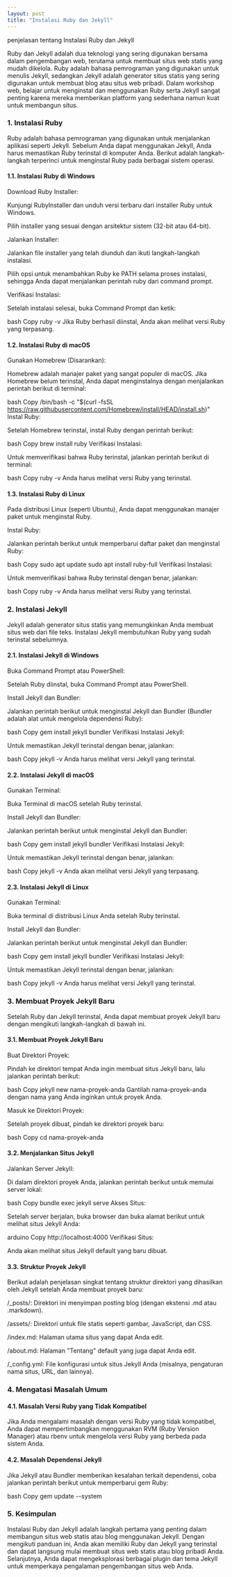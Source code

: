 ```yaml
---
layout: post
title: "Instalasi Ruby dan Jekyll"
---
```


penjelasan tentang Instalasi Ruby dan Jekyll

Ruby dan Jekyll adalah dua teknologi yang sering digunakan bersama dalam pengembangan web, terutama untuk membuat situs web statis yang mudah dikelola. Ruby adalah bahasa pemrograman yang digunakan untuk menulis Jekyll, sedangkan Jekyll adalah generator situs statis yang sering digunakan untuk membuat blog atau situs web pribadi. Dalam workshop web, belajar untuk menginstal dan menggunakan Ruby serta Jekyll sangat penting karena mereka memberikan platform yang sederhana namun kuat untuk membangun situs.

### **1. Instalasi Ruby**
Ruby adalah bahasa pemrograman yang digunakan untuk menjalankan aplikasi seperti Jekyll. Sebelum Anda dapat menggunakan Jekyll, Anda harus memastikan Ruby terinstal di komputer Anda. Berikut adalah langkah-langkah terperinci untuk menginstal Ruby pada berbagai sistem operasi.

#### **1.1. Instalasi Ruby di Windows**
Download Ruby Installer:

Kunjungi RubyInstaller dan unduh versi terbaru dari installer Ruby untuk Windows.

Pilih installer yang sesuai dengan arsitektur sistem (32-bit atau 64-bit).

Jalankan Installer:

Jalankan file installer yang telah diunduh dan ikuti langkah-langkah instalasi.

Pilih opsi untuk menambahkan Ruby ke PATH selama proses instalasi, sehingga Anda dapat menjalankan perintah ruby dari command prompt.

Verifikasi Instalasi:

Setelah instalasi selesai, buka Command Prompt dan ketik:

bash
Copy
ruby -v
Jika Ruby berhasil diinstal, Anda akan melihat versi Ruby yang terpasang.

#### **1.2. Instalasi Ruby di macOS**
Gunakan Homebrew (Disarankan):

Homebrew adalah manajer paket yang sangat populer di macOS. Jika Homebrew belum terinstal, Anda dapat menginstalnya dengan menjalankan perintah berikut di terminal:

bash
Copy
/bin/bash -c "$(curl -fsSL https://raw.githubusercontent.com/Homebrew/install/HEAD/install.sh)"
Instal Ruby:

Setelah Homebrew terinstal, instal Ruby dengan perintah berikut:

bash
Copy
brew install ruby
Verifikasi Instalasi:

Untuk memverifikasi bahwa Ruby terinstal, jalankan perintah berikut di terminal:

bash
Copy
ruby -v
Anda harus melihat versi Ruby yang terinstal.

#### **1.3. Instalasi Ruby di Linux**
Pada distribusi Linux (seperti Ubuntu), Anda dapat menggunakan manajer paket untuk menginstal Ruby.

Instal Ruby:

Jalankan perintah berikut untuk memperbarui daftar paket dan menginstal Ruby:

bash
Copy
sudo apt update
sudo apt install ruby-full
Verifikasi Instalasi:

Untuk memverifikasi bahwa Ruby terinstal dengan benar, jalankan:

bash
Copy
ruby -v
Anda harus melihat versi Ruby yang terinstal.

### **2. Instalasi Jekyll**
Jekyll adalah generator situs statis yang memungkinkan Anda membuat situs web dari file teks. Instalasi Jekyll membutuhkan Ruby yang sudah terinstal sebelumnya.

#### **2.1. Instalasi Jekyll di Windows**
Buka Command Prompt atau PowerShell:

Setelah Ruby diinstal, buka Command Prompt atau PowerShell.

Install Jekyll dan Bundler:

Jalankan perintah berikut untuk menginstal Jekyll dan Bundler (Bundler adalah alat untuk mengelola dependensi Ruby):

bash
Copy
gem install jekyll bundler
Verifikasi Instalasi Jekyll:

Untuk memastikan Jekyll terinstal dengan benar, jalankan:

bash
Copy
jekyll -v
Anda harus melihat versi Jekyll yang terinstal.

#### **2.2. Instalasi Jekyll di macOS**
Gunakan Terminal:

Buka Terminal di macOS setelah Ruby terinstal.

Install Jekyll dan Bundler:

Jalankan perintah berikut untuk menginstal Jekyll dan Bundler:

bash
Copy
gem install jekyll bundler
Verifikasi Instalasi Jekyll:

Untuk memastikan Jekyll terinstal dengan benar, jalankan:

bash
Copy
jekyll -v
Anda akan melihat versi Jekyll yang terpasang.

#### **2.3. Instalasi Jekyll di Linux**
Gunakan Terminal:

Buka terminal di distribusi Linux Anda setelah Ruby terinstal.

Install Jekyll dan Bundler:

Jalankan perintah berikut untuk menginstal Jekyll dan Bundler:

bash
Copy
gem install jekyll bundler
Verifikasi Instalasi Jekyll:

Untuk memastikan Jekyll terinstal dengan benar, jalankan:

bash
Copy
jekyll -v
Anda harus melihat versi Jekyll yang terinstal.

### **3. Membuat Proyek Jekyll Baru**
Setelah Ruby dan Jekyll terinstal, Anda dapat membuat proyek Jekyll baru dengan mengikuti langkah-langkah di bawah ini.

#### **3.1. Membuat Proyek Jekyll Baru**
Buat Direktori Proyek:

Pindah ke direktori tempat Anda ingin membuat situs Jekyll baru, lalu jalankan perintah berikut:

bash
Copy
jekyll new nama-proyek-anda
Gantilah nama-proyek-anda dengan nama yang Anda inginkan untuk proyek Anda.

Masuk ke Direktori Proyek:

Setelah proyek dibuat, pindah ke direktori proyek baru:

bash
Copy
cd nama-proyek-anda

#### **3.2. Menjalankan Situs Jekyll**
Jalankan Server Jekyll:

Di dalam direktori proyek Anda, jalankan perintah berikut untuk memulai server lokal:

bash
Copy
bundle exec jekyll serve
Akses Situs:

Setelah server berjalan, buka browser dan buka alamat berikut untuk melihat situs Jekyll Anda:

arduino
Copy
http://localhost:4000
Verifikasi Situs:

Anda akan melihat situs Jekyll default yang baru dibuat.

#### **3.3. Struktur Proyek Jekyll**
Berikut adalah penjelasan singkat tentang struktur direktori yang dihasilkan oleh Jekyll setelah Anda membuat proyek baru:

/_posts/: Direktori ini menyimpan posting blog (dengan ekstensi .md atau .markdown).

/assets/: Direktori untuk file statis seperti gambar, JavaScript, dan CSS.

/index.md: Halaman utama situs yang dapat Anda edit.

/about.md: Halaman "Tentang" default yang juga dapat Anda edit.

/_config.yml: File konfigurasi untuk situs Jekyll Anda (misalnya, pengaturan nama situs, URL, dan lainnya).

### **4. Mengatasi Masalah Umum**

#### **4.1. Masalah Versi Ruby yang Tidak Kompatibel**
Jika Anda mengalami masalah dengan versi Ruby yang tidak kompatibel, Anda dapat mempertimbangkan menggunakan RVM (Ruby Version Manager) atau rbenv untuk mengelola versi Ruby yang berbeda pada sistem Anda.

#### **4.2. Masalah Dependensi Jekyll**
Jika Jekyll atau Bundler memberikan kesalahan terkait dependensi, coba jalankan perintah berikut untuk memperbarui gem Ruby:

bash
Copy
gem update --system

### **5. Kesimpulan**
Instalasi Ruby dan Jekyll adalah langkah pertama yang penting dalam membangun situs web statis atau blog menggunakan Jekyll. Dengan mengikuti panduan ini, Anda akan memiliki Ruby dan Jekyll yang terinstal dan dapat langsung mulai membuat situs web statis atau blog pribadi Anda. Selanjutnya, Anda dapat mengeksplorasi berbagai plugin dan tema Jekyll untuk memperkaya pengalaman pengembangan situs web Anda.